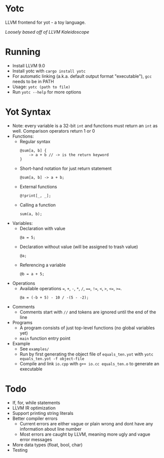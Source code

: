 # Yotc
LLVM frontend for yot - a toy language.

*Loosely based off of LLVM Kaleidoscope*

# Running
* Install LLVM 9.0
* Install yotc with `cargo install yotc`
* For automatic linking (a.k.a. default output format "executable"), `gcc` needs to be in PATH
* Usage: `yotc (path to file)`
* Run `yotc --help` for more options

# Yot Syntax
* Note: every variable is a 32-bit `int` and functions must return an `int` as well. Comparison operators return 1 or 0
* Functions:
    * Regular syntax 
        ```
        @sum[a, b] {
            -> a + b // -> is the return keyword
        }
        ```
    * Short-hand notation for just return statement
        ```
        @sum[a, b] -> a + b;
        ```
    * External functions
        ```
        @!print[_, _];
        ```
    * Calling a function
        ```
        sum(a, b);
        ```
* Variables:
    * Declaration with value
        ```
        @a = 5;
        ```
    * Declaration without value (will be assigned to trash value)
        ```
        @a;
        ```
    * Referencing a variable
        ```
        @b = a + 5;
        ```
* Operations
    * Available operations `=`, `+`, `-`, `*`, `/`, `==`, `!=`, `<`, `>`, `<=`, `>=`.
        ```
        @a = (-b + 5) - 10 / -(5 - -2);
        ```
* Comments
    * Comments start with `//` and tokens are ignored until the end of the line
* Programs
    * A program consists of just top-level functions (no global variables yet)
    * `main` function entry point
* Example
    * See `examples/`
    * Run by first generating the object file of `equals_ten.yot` with `yotc equals_ten.yot -f object-file`
    * Compile and link `io.cpp` with `g++ io.cc equals_ten.o` to generate an executable

# Todo
* If, for, while statements
* LLVM IR optimization
* Support printing string literals
* Better compiler errors
    * Current errors are either vague or plain wrong and dont have any information about line number
    * Most errors are caught by LLVM, meaning more ugly and vague error messages
* More data types (float, bool, char)
* Testing
